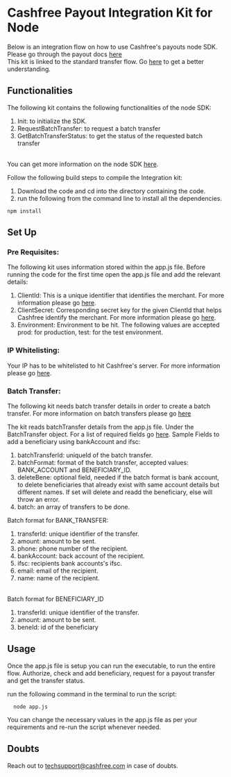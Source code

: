 # Cashfree Payout Integration Kit for Node

Below is an integration flow on how to use Cashfree's payouts node SDK.
Please go through the payout docs [here](https://dev.cashfree.com/payouts)
<br/>
This kit is linked to the standard transfer flow. Go [here](https://dev.cashfree.com/payouts/integrations/standard-transfer) to get a better understanding.
<br/>

## Functionalities

The following kit contains the following functionalities of the node SDK:
    <ol>
    <li> Init: to initialize the SDK.
    <li> RequestBatchTransfer: to request a batch transfer
    <li> GetBatchTransferStatus: to get the status of the requested batch transfer
    </ol>
<br/>
You can get more information on the node SDK [here](https://github.com/cashfree/cashfree-sdk-nodejs).

Follow the following build steps to compile the Integration kit:
  1. Download the code and cd into the directory containing the code.
  2. run the following from the command line to install all the dependencies.
  ```
  npm install
  ```

  
## Set Up

### Pre Requisites:
The following kit uses information stored within the app.js file. Before running the code for the first time open the app.js file
and add the relevant details:
  1. ClientId: This is a unique identifier that identifies the merchant. For more information please go [here](https://dev.cashfree.com/development/api/credentials).
  2. ClientSecret: Corresponding secret key for the given ClientId that helps Cashfree identify the merchant. For more information please go [here](https://dev.cashfree.com/development/api/credentials).
  3. Environment: Environment to be hit. The following values are accepted prod: for production, test: for the test environment. 

### IP Whitelisting:

Your IP has to be whitelisted to hit Cashfree's server. For more information please go [here](https://dev.cashfree.com/development/api/ip-whitelisting).

### Batch Transfer:
The following kit needs batch transfer details in order to create a batch transfer.
For more information on batch transfers please go [here](https://dev.cashfree.com/api-reference/payouts-api#batch-transfer)

The kit reads batchTransfer details from the app.js file. Under the BatchTransfer object. For a list of required fields go [here](https://dev.cashfree.com/api-reference/payouts-api#batch-transfer).
Sample Fields to add a beneficiary using bankAccount and ifsc:
  1. batchTransferId: uniqueId of the batch transfer.
  2. batchFormat: format of the batch transfer, accepted values: BANK_ACCOUNT and BENEFICIARY_ID.
  3. deleteBene: optional field, needed if the batch format is bank account, to delete beneficiaries that already exist with same account details but different names. If set will delete and readd the beneficiary, else will throw an error.
  4. batch: an array of transfers to be done.
  
  Batch format for BANK_TRANSFER:
  
  1. transferId: unique identifier of the transfer.
  2. amount: amount to be sent.
  3. phone: phone number of the recipient.
  4. bankAccount: back account of the recipient.
  5. ifsc: recipients bank accounts's ifsc.
  6. email: email of the recipient.
  7. name: name of the recipient.
  <br/>
  Batch format for BENEFICIARY_ID
  
  1. transferId: unique identifier of the transfer.
  2. amount: amount to be sent.
  3. beneId: id of the beneficiary

## Usage

Once the app.js file is setup you can run the executable, to run the entire flow. Authorize, check and add beneficiary, 
request for a payout transfer and get the transfer status.

run the following command in the terminal to run the script:
```
  node app.js
```

You can change the necessary values in the app.js file as per your requirements and re-run the script whenever needed.

## Doubts

Reach out to techsupport@cashfree.com in case of doubts.

